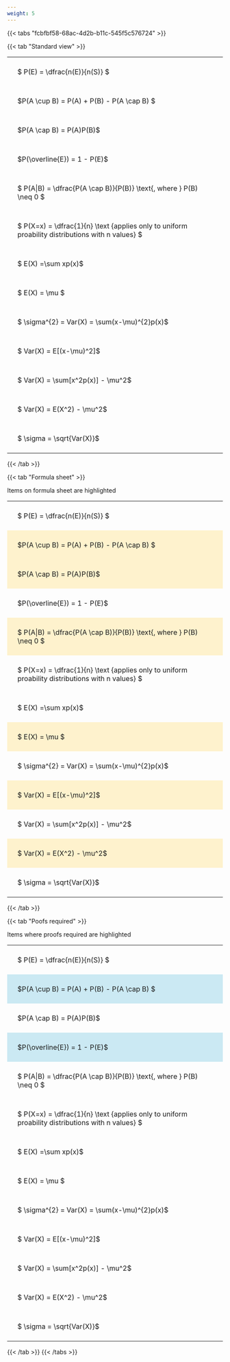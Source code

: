```yaml
---
weight: 5
---
```


{{< tabs "fcbfbf58-68ac-4d2b-b11c-545f5c576724" >}}

{{< tab "Standard view" >}}

<style type="text/css">
#T_32205 th.col_heading {
  text-align: left;
  font-size: 1em;
}
#T_32205 td {
  text-align: left;
  font-size: 1em;
  padding: 1.5em;
}
</style>
<table id="T_32205">
  <thead>
  </thead>
  <tbody>
    <tr>
      <td id="T_32205_row0_col0" class="data row0 col0" >$ P(E) = \dfrac{n(E)}{n(S)} $</td>
    </tr>
    <tr>
      <td id="T_32205_row1_col0" class="data row1 col0" >$P(A \cup B) = P(A) + P(B) - P(A \cap B) $</td>
    </tr>
    <tr>
      <td id="T_32205_row2_col0" class="data row2 col0" >$P(A \cap B)  = P(A)P(B)$</td>
    </tr>
    <tr>
      <td id="T_32205_row3_col0" class="data row3 col0" >$P(\overline{E}) = 1 - P(E)$</td>
    </tr>
    <tr>
      <td id="T_32205_row4_col0" class="data row4 col0" >$ P(A|B) = \dfrac{P(A \cap B)}{P(B)} \text{, where } P(B) \neq 0 $</td>
    </tr>
    <tr>
      <td id="T_32205_row5_col0" class="data row5 col0" >$ P(X=x) =  \dfrac{1}{n} 
\text {applies only to uniform proability distributions with n values} $</td>
    </tr>
    <tr>
      <td id="T_32205_row6_col0" class="data row6 col0" >$ E(X) =\sum xp(x)$</td>
    </tr>
    <tr>
      <td id="T_32205_row7_col0" class="data row7 col0" >$ E(X) = \mu $</td>
    </tr>
    <tr>
      <td id="T_32205_row8_col0" class="data row8 col0" >$ \sigma^{2} = Var(X) = \sum(x-\mu)^{2}p(x)$</td>
    </tr>
    <tr>
      <td id="T_32205_row9_col0" class="data row9 col0" >$ Var(X) = E[(x-\mu)^2]$</td>
    </tr>
    <tr>
      <td id="T_32205_row10_col0" class="data row10 col0" >$ Var(X) = \sum[x^2p(x)] - \mu^2$</td>
    </tr>
    <tr>
      <td id="T_32205_row11_col0" class="data row11 col0" >$ Var(X) = E(X^2) - \mu^2$</td>
    </tr>
    <tr>
      <td id="T_32205_row12_col0" class="data row12 col0" >$ \sigma = \sqrt{Var(X)}$</td>
    </tr>
  </tbody>
</table>
{{< /tab >}}

{{< tab "Formula sheet" >}}

Items on formula sheet are highlighted 
<br>
<style type="text/css">
#T_e2647 th.col_heading {
  text-align: left;
  font-size: 1em;
}
#T_e2647 td {
  text-align: left;
  font-size: 1em;
  padding: 1.5em;
}
#T_e2647_row0_col0, #T_e2647_row3_col0, #T_e2647_row5_col0, #T_e2647_row6_col0, #T_e2647_row8_col0, #T_e2647_row10_col0, #T_e2647_row12_col0 {
  background-color: rgba(0,0,0,0);
}
#T_e2647_row1_col0, #T_e2647_row2_col0, #T_e2647_row4_col0, #T_e2647_row7_col0, #T_e2647_row9_col0, #T_e2647_row11_col0 {
  background-color: rgba(255,194,10, 0.2);
}
</style>
<table id="T_e2647">
  <thead>
  </thead>
  <tbody>
    <tr>
      <td id="T_e2647_row0_col0" class="data row0 col0" >$ P(E) = \dfrac{n(E)}{n(S)} $</td>
    </tr>
    <tr>
      <td id="T_e2647_row1_col0" class="data row1 col0" >$P(A \cup B) = P(A) + P(B) - P(A \cap B) $</td>
    </tr>
    <tr>
      <td id="T_e2647_row2_col0" class="data row2 col0" >$P(A \cap B)  = P(A)P(B)$</td>
    </tr>
    <tr>
      <td id="T_e2647_row3_col0" class="data row3 col0" >$P(\overline{E}) = 1 - P(E)$</td>
    </tr>
    <tr>
      <td id="T_e2647_row4_col0" class="data row4 col0" >$ P(A|B) = \dfrac{P(A \cap B)}{P(B)} \text{, where } P(B) \neq 0 $</td>
    </tr>
    <tr>
      <td id="T_e2647_row5_col0" class="data row5 col0" >$ P(X=x) =  \dfrac{1}{n} 
\text {applies only to uniform proability distributions with n values} $</td>
    </tr>
    <tr>
      <td id="T_e2647_row6_col0" class="data row6 col0" >$ E(X) =\sum xp(x)$</td>
    </tr>
    <tr>
      <td id="T_e2647_row7_col0" class="data row7 col0" >$ E(X) = \mu $</td>
    </tr>
    <tr>
      <td id="T_e2647_row8_col0" class="data row8 col0" >$ \sigma^{2} = Var(X) = \sum(x-\mu)^{2}p(x)$</td>
    </tr>
    <tr>
      <td id="T_e2647_row9_col0" class="data row9 col0" >$ Var(X) = E[(x-\mu)^2]$</td>
    </tr>
    <tr>
      <td id="T_e2647_row10_col0" class="data row10 col0" >$ Var(X) = \sum[x^2p(x)] - \mu^2$</td>
    </tr>
    <tr>
      <td id="T_e2647_row11_col0" class="data row11 col0" >$ Var(X) = E(X^2) - \mu^2$</td>
    </tr>
    <tr>
      <td id="T_e2647_row12_col0" class="data row12 col0" >$ \sigma = \sqrt{Var(X)}$</td>
    </tr>
  </tbody>
</table>
{{< /tab >}}

{{< tab "Poofs required" >}}

Items where proofs required are highlighted 
<br>
<style type="text/css">
#T_90281 th.col_heading {
  text-align: left;
  font-size: 1em;
}
#T_90281 td {
  text-align: left;
  font-size: 1em;
  padding: 1.5em;
}
#T_90281_row0_col0, #T_90281_row2_col0, #T_90281_row4_col0, #T_90281_row5_col0, #T_90281_row6_col0, #T_90281_row7_col0, #T_90281_row8_col0, #T_90281_row9_col0, #T_90281_row10_col0, #T_90281_row11_col0, #T_90281_row12_col0 {
  background-color: rgba(0,0,0,0);
}
#T_90281_row1_col0, #T_90281_row3_col0 {
  background-color: rgba(0,150,200, 0.2);
}
</style>
<table id="T_90281">
  <thead>
  </thead>
  <tbody>
    <tr>
      <td id="T_90281_row0_col0" class="data row0 col0" >$ P(E) = \dfrac{n(E)}{n(S)} $</td>
    </tr>
    <tr>
      <td id="T_90281_row1_col0" class="data row1 col0" >$P(A \cup B) = P(A) + P(B) - P(A \cap B) $</td>
    </tr>
    <tr>
      <td id="T_90281_row2_col0" class="data row2 col0" >$P(A \cap B)  = P(A)P(B)$</td>
    </tr>
    <tr>
      <td id="T_90281_row3_col0" class="data row3 col0" >$P(\overline{E}) = 1 - P(E)$</td>
    </tr>
    <tr>
      <td id="T_90281_row4_col0" class="data row4 col0" >$ P(A|B) = \dfrac{P(A \cap B)}{P(B)} \text{, where } P(B) \neq 0 $</td>
    </tr>
    <tr>
      <td id="T_90281_row5_col0" class="data row5 col0" >$ P(X=x) =  \dfrac{1}{n} 
\text {applies only to uniform proability distributions with n values} $</td>
    </tr>
    <tr>
      <td id="T_90281_row6_col0" class="data row6 col0" >$ E(X) =\sum xp(x)$</td>
    </tr>
    <tr>
      <td id="T_90281_row7_col0" class="data row7 col0" >$ E(X) = \mu $</td>
    </tr>
    <tr>
      <td id="T_90281_row8_col0" class="data row8 col0" >$ \sigma^{2} = Var(X) = \sum(x-\mu)^{2}p(x)$</td>
    </tr>
    <tr>
      <td id="T_90281_row9_col0" class="data row9 col0" >$ Var(X) = E[(x-\mu)^2]$</td>
    </tr>
    <tr>
      <td id="T_90281_row10_col0" class="data row10 col0" >$ Var(X) = \sum[x^2p(x)] - \mu^2$</td>
    </tr>
    <tr>
      <td id="T_90281_row11_col0" class="data row11 col0" >$ Var(X) = E(X^2) - \mu^2$</td>
    </tr>
    <tr>
      <td id="T_90281_row12_col0" class="data row12 col0" >$ \sigma = \sqrt{Var(X)}$</td>
    </tr>
  </tbody>
</table>
{{< /tab >}}
{{< /tabs >}}